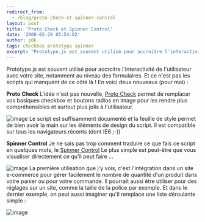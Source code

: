 ```yaml
---
redirect_from:
  - /blog/proto-check-et-spinner-control
layout: post
title: 'Proto Check et Spinner Control'
date: '2008-02-29 05:54:02'
author: j0k
tags: checkbox prototype spinner
excerpt: "Prototype.js est souvent utilisé pour accroitre l'interactivité de l'utilisateur avec votre site, notamment au niveau des formulaires. Et ce n'est pas les scripts qui manquent de ce côté là !     \nEn voici deux nouveaux (pour moi) :  \n  \n**Proto Check**   L'idée n'est pas nouvelle, [Proto Check](http://bugrain.com/projects/protocheck/)      …"
---
```


Prototype.js est souvent utilisé pour accroitre l'interactivité de l'utilisateur avec votre site, notamment au niveau des formulaires. Et ce n'est pas les scripts qui manquent de ce côté là !
En voici deux nouveaux (pour moi) :

**Proto Check**   L'idée n'est pas nouvelle, [Proto Check](http://bugrain.com/projects/protocheck/) permet de remplacer vos basiques checkbox et boutons radios en image pour les rendre plus compréhensibles et surtout plus jolis à l'utilisateur.

 ![image](http://kwout.com/cutout/u/2b/if/ehr_bor_rou_sha_efefef.jpg)
Le script est suffisamment documenté et la feuille de style permet de bien avoir la main sur les éléments de design du script. Il est compatible sur tous les navigateurs récents (dont IE6 ;-))

**Spinner Control**   Je ne sais pas trop comment traduire ce que fais ce script en quelques mots, le [Spinner Control](http://kendsnyder.com/sandbox/Spinner/) Le plus simple est peut-être que vous visualiser directement ce qu'il peut faire ...

 ![image](http://kwout.com/cutout/m/gm/5a/z8p_bor_rou_sha_efefef.jpg)
La première utilisation que j'y vois, c'est l'intégration dans un site e-commerce pour gérer facilement le nombre de quantité d'un produit dans votre panier ou pour votre commande. Il pourrait aussi être utiliser pour des réglages sur un site, comme la taille de la police par exemple.   Et dans le dernier exemple, on peut aussi imaginer qu'il remplace une liste déroulante simple :

 ![image](http://kwout.com/cutout/6/8g/uk/nif_bor_rou_sha_efefef.jpg)
